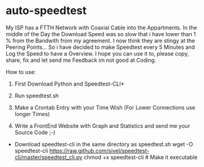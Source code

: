 # auto-speedtest
My ISP has a FTTH Network with Coaxial Cable into the Appartments. In the middle of the Day the Download Speed was so slow that i have lower than 1 % from the Bandwith from my agreement. I now think they are stingy at the Peering Points... So i have decided to make Speedtest every 5 Minutes and Log the Speed to have a Overview.
I hope you can use it to, please copy, share, fix and let send me Feedback im not good at Coding.

How to use:

1. First Download Python and Speedtest-CLI*

2. Run speedtest.sh

3. Make a Crontab Entry with your Time Wish (For Lower Connections use longer Times)
4. Write a FrontEnd Website with Graph and Statistics and send me your Source Code ;-)

* Download speedtest-cli in the same directory as speedtest.sh
wget -O speedtest-cli https://raw.github.com/sivel/speedtest-cli/master/speedtest_cli.py
chmod +x speedtest-cli # Make it executable
